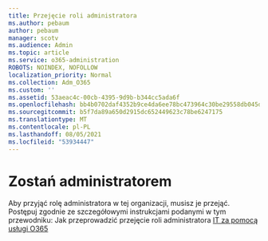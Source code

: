 ```yaml
---
title: Przejęcie roli administratora
ms.author: pebaum
author: pebaum
manager: scotv
ms.audience: Admin
ms.topic: article
ms.service: o365-administration
ROBOTS: NOINDEX, NOFOLLOW
localization_priority: Normal
ms.collection: Adm_O365
ms.custom: ''
ms.assetid: 53aeac4c-00cb-4395-9d9b-b344cc5ada6f
ms.openlocfilehash: bb4b0702daf4352b9ce4da6ee78bc473964c30be29558db045d53821f6b035fe
ms.sourcegitcommit: b5f7da89a650d2915dc652449623c78be6247175
ms.translationtype: MT
ms.contentlocale: pl-PL
ms.lasthandoff: 08/05/2021
ms.locfileid: "53934447"
---
```

# <a name="become-an-admin"></a>Zostań administratorem

Aby przyjąć rolę administratora w tej organizacji, musisz je przejąć. Postępuj zgodnie ze szczegółowymi instrukcjami podanymi w tym przewodniku: Jak przeprowadzić przejęcie roli administratora [IT za pomocą usługi O365](https://powerbi.microsoft.com/pt-pt/blog/how-to-perform-an-it-admin-takeover-with-o365/)
